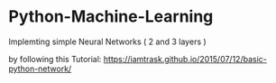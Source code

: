 # Python-Machine-Learning

Implemting simple Neural Networks ( 2 and 3 layers )

by following this Tutorial:
https://iamtrask.github.io/2015/07/12/basic-python-network/
